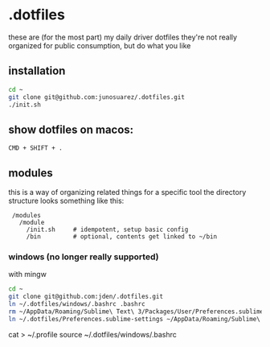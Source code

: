 # .dotfiles

these are (for the most part) my daily driver dotfiles
they're not really organized for public consumption,
but do what you like

## installation

```sh
cd ~
git clone git@github.com:junosuarez/.dotfiles.git
./init.sh
```

## show dotfiles on macos:

`CMD + SHIFT + .`

## modules
this is a way of organizing related things for a specific tool
the directory structure looks something like this:

```
 /modules
   /module
     /init.sh     # idempotent, setup basic config
     /bin         # optional, contents get linked to ~/bin
```



### windows (no longer really supported)

with mingw

```sh
cd ~
git clone git@github.com:jden/.dotfiles.git
ln ~/.dotfiles/windows/.bashrc .bashrc
rm ~/AppData/Roaming/Sublime\ Text\ 3/Packages/User/Preferences.sublime-settings
ln ~/.dotfiles/Preferences.sublime-settings ~/AppData/Roaming/Sublime\ Text\ 3/Packages/User/Preferences.sublime-settings
```

cat > ~/.profile
source ~/.dotfiles/windows/.bashrc
